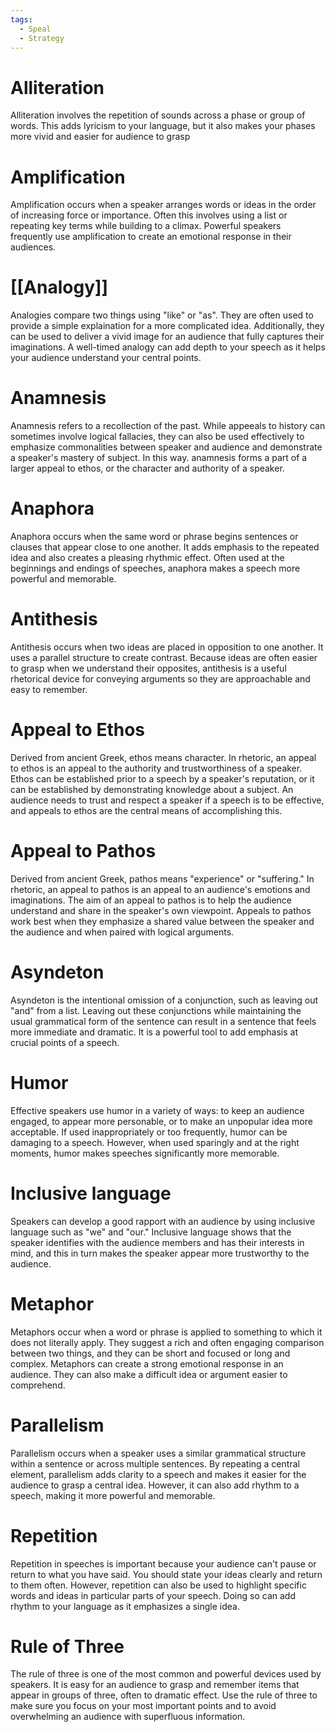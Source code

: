 ```yaml
---
tags:
  - Speal
  - Strategy
---
```

# Alliteration

Alliteration involves the repetition of sounds across a phase or group of words. This adds lyricism to your language, but it also makes your phases more vivid and easier for audience to grasp

# Amplification

Amplification occurs when a speaker arranges words or ideas in the order of increasing force or importance. Often this involves using a list or repeating key terms while building to a climax. Powerful speakers frequently use amplification to create an emotional response in their audiences.

# [[Analogy]]

Analogies compare two things using "like" or "as". They are often used to provide a simple explaination for a more complicated idea.
Additionally, they can be used to deliver a vivid image for an audience that fully captures their imaginations. A well-timed analogy can add depth to your speech as it helps your audience understand your central points.

# Anamnesis

Anamnesis refers to a recollection of the past. While appeeals to history can sometimes involve logical fallacies, they can also be used effectively to emphasize commonalities between speaker and audience and demonstrate a speaker's mastery of subject. In this way. anamnesis forms a part of a larger appeal to ethos, or the character and authority of a speaker.

# Anaphora

Anaphora occurs when the same word or phrase begins sentences or clauses that appear close to one another. It adds emphasis to the repeated idea and also creates a pleasing rhythmic effect. Often used at the beginnings and endings of speeches, anaphora makes a speech more powerful and memorable.

# Antithesis

Antithesis occurs when two ideas are placed in opposition to one another. It uses a parallel structure to create contrast. Because ideas are often easier to grasp when we understand their opposites, antithesis is a useful rhetorical device for conveying arguments so they are approachable and easy to remember. 

# Appeal to Ethos

Derived from ancient Greek, ethos means character. In rhetoric, an appeal to ethos is an appeal to the authority and trustworthiness of a speaker. Ethos can be established prior to a speech by a speaker's reputation, or it can be established by demonstrating knowledge about a subject. An audience needs to trust and respect a speaker if a speech is to be effective, and appeals to ethos are the central means of accomplishing this.

# Appeal to Pathos

Derived from ancient Greek, pathos means "experience" or "suffering." In rhetoric, an appeal to pathos is an appeal to an audience's emotions and imaginations. The aim of an appeal to pathos is to help the audience understand and share in the speaker's own viewpoint. Appeals to pathos work best when they emphasize a shared value between the speaker and the audience and when paired with logical arguments.

# Asyndeton

Asyndeton is the intentional omission of a conjunction, such as leaving out "and" from a list. Leaving out these conjunctions while maintaining the usual grammatical form of the sentence can result in a sentence that feels more immediate and dramatic. It is a powerful tool to add emphasis at crucial points of a speech. 

# Humor

Effective speakers use humor in a variety of ways: to keep an audience engaged, to appear more personable, or to make an unpopular idea more acceptable. If used inappropriately or too frequently, humor can be damaging to a speech. However, when used sparingly and at the right moments, humor makes speeches significantly more memorable.

# Inclusive language

Speakers can develop a good rapport with an audience by using inclusive language such as "we" and "our." Inclusive language shows that the speaker identifies with the audience members and has their interests in mind, and this in turn makes the speaker appear more trustworthy to the audience.

# Metaphor

Metaphors occur when a word or phrase is applied to something to which it does not literally apply. They suggest a rich and often engaging comparison between two things, and they can be short and focused or long and complex. Metaphors can create a strong emotional response in an audience. They can also make a difficult idea or argument easier to comprehend. 

# Parallelism

Parallelism occurs when a speaker uses a similar grammatical structure within a sentence or across multiple sentences. By repeating a central element, parallelism adds clarity to a speech and makes it easier for the audience to grasp a central idea. However, it can also add rhythm to a speech, making it more powerful and memorable.

# Repetition

Repetition in speeches is important because your audience can't pause or return to what you have said. You should state your ideas clearly and return to them often. However, repetition can also be used to highlight specific words and ideas in particular parts of your speech. Doing so can add rhythm to your language as it emphasizes a single idea. 

# Rule of Three 

The rule of three is one of the most common and powerful devices used by speakers. It is easy for an audience to grasp and remember items that appear in groups of three, often to dramatic effect. Use the rule of three to make sure you focus on your most important points and to avoid overwhelming an audience with superfluous information.